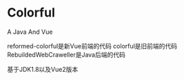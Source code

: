 # Colorful
A Java And Vue

reformed-colorful是新Vue前端的代码
colorful是旧前端的代码
RebuildedWebCraweller是Java后端的代码

基于JDK1.8以及Vue2版本
